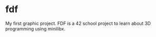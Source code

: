 # fdf
My first graphic project.
FDF is a 42 school project to learn about 3D programming using minilibx.

